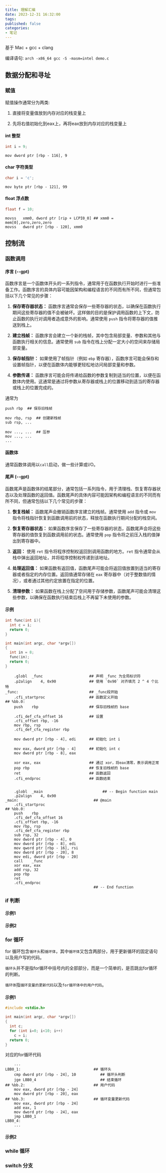 ```yaml
---
title: 理解汇编
date: 2023-12-31 16:32:00
tags:
published: false
categories:
- 笔记
---
```


基于 Mac + gcc + clang

编译语句: `arch -x86_64 gcc -S -masm=intel demo.c`

## 数据分配和寻址

### 赋值

赋值操作通常分为两类:

1. 直接将变量值放到内存对应的栈变量上

2. 先将右值初始化到eax上，再将eax放到内存对应的栈变量上

#### int 整型

```c
int i = 9;
```

```assymble
mov	dword ptr [rbp - 116], 9
```

#### char 字符类型

```c
char i = 'c';
```

```assymble
mov	byte ptr [rbp - 121], 99
```

#### float 浮点数

```c
float f = 10;
```

```assymble
movss	xmm0, dword ptr [rip + LCPI0_0] ## xmm0 = mem[0],zero,zero,zero
movss	dword ptr [rbp - 120], xmm0
```

#### 

## 控制流

### 函数调用

#### 序言 (--gpt)

函数序言是一个函数体开头的一系列指令，通常用于在函数执行开始时进行一些准备工作。函数序言的具体内容可能因架构和编程语言的不同而有所不同，但通常包括以下几个常见的步骤：

1. **保存寄存器状态：** 函数序言通常会保存一些寄存器的状态，以确保在函数执行期间这些寄存器的值不会被破坏。这样做的目的是保护调用函数的上下文，防止函数的执行对调用者造成意外的影响。通常使用 `push` 指令将寄存器的值推送到栈上。

2. **建立栈帧：** 函数序言会建立一个新的栈帧，其中包含局部变量、参数和其他与函数执行相关的信息。通常使用 `sub` 指令在栈上分配一定大小的空间来存储局部变量。

3. **保存帧指针：** 如果使用了帧指针（例如 `ebp` 寄存器），函数序言可能会保存和设置帧指针，以便在函数体内能够更轻松地访问局部变量和参数。

4. **参数传递：** 函数序言可能会将传递给函数的参数复制到适当的位置，以便在函数体内使用。这通常是通过将参数从寄存器或栈上的位置移动到适当的寄存器或栈上的位置完成的。

通常为

```assymble
push rbp  ## 保存旧栈帧

mov rbp, rsp  ## 创建新栈帧
sub rsp, ...

mov ..., ...  ## 压参
mov ..., ...
...
```

#### 函数体

通常函数体调用以`call`启动，做一些计算或I/O。

#### 尾声 (--gpt)

函数尾声是函数体的结尾部分，通常包括一系列指令，用于清理栈、恢复寄存器状态以及处理函数的返回值。函数尾声的具体内容可能因架构和编程语言的不同而有所不同，但通常包括以下几个常见的步骤：

1. **恢复栈帧：** 函数尾声会撤销函数序言建立的栈帧。通常使用 `add` 指令或 `mov` 指令将栈指针恢复到函数调用前的状态，释放在函数执行期间分配的栈空间。

2. **恢复寄存器状态：** 如果函数序言保存了一些寄存器的状态，函数尾声会将这些寄存器的值恢复到函数调用前的状态。通常使用 `pop` 指令将之前压入栈的值弹出到寄存器中。

3. **返回：** 使用 `ret` 指令将程序控制权返回到调用函数的地方。`ret` 指令通常会从栈中弹出返回地址，并将程序控制权传递到该地址。

4. **处理返回值：** 如果函数有返回值，函数尾声可能会将返回值放置到适当的寄存器或者指定的内存位置。返回值通常存储在 `eax` 寄存器中（对于整数值的情况），或者通过其他约定放置在指定的位置。

5. **清理参数：** 如果函数在栈上分配了空间用于存储参数，函数尾声可能会清理这些参数，以确保在函数执行结束后栈上不再留下未使用的参数。

#### 示例

```c
int func(int i){
  int c = i;
  return 0;
}

int main(int argc, char *argv[])
{
  int in = 8;
  func(in);
  return 0;
}
```

```assymble
	.globl	_func                     ## 声明 _func 为全局标识符
	.p2align	4, 0x90               ## 使用 `0x90` 对齐填充 2 ^ 4 个比特
_func:                                ## _func段开始
	.cfi_startproc                    ## 函数定义开始
## %bb.0:
	push	rbp                       ## 保存旧栈帧的 base

	.cfi_def_cfa_offset 16            ## 设置
	.cfi_offset rbp, -16
	mov	rbp, rsp
	.cfi_def_cfa_register rbp

	mov	dword ptr [rbp - 4], edi      ## 初始化 int i

	mov	eax, dword ptr [rbp - 4]      ## 初始化 int c
	mov	dword ptr [rbp - 8], eax

	xor	eax, eax                      ## 通过 xor，将eax清零，表示调用正常
	pop	rbp                           ## 恢复旧栈帧的 base
	ret                               ## 函数返回
	.cfi_endproc                      ## 函数结束


	.globl	_main                           ## -- Begin function main
	.p2align	4, 0x90
_main:                                  ## @main
	.cfi_startproc
## %bb.0:
	push	rbp
	.cfi_def_cfa_offset 16
	.cfi_offset rbp, -16
	mov	rbp, rsp
	.cfi_def_cfa_register rbp
	sub	rsp, 32
	mov	dword ptr [rbp - 4], 0
	mov	dword ptr [rbp - 8], edi
	mov	qword ptr [rbp - 16], rsi
	mov	dword ptr [rbp - 20], 8
	mov	edi, dword ptr [rbp - 20]
	call	_func
	xor	eax, eax
	add	rsp, 32
	pop	rbp
	ret
	.cfi_endproc
                                        ## -- End function
```

### if 判断

#### 示例1

#### 示例2

### for 循环

for 循环包含`循环头`和`循环体`，其中`循环体`又包含两部分，用于更新循环的固定语句以及用户写的代码。

`循环头`并不是指for循环中括号内的全部部分，而是一个简单的，是否跳出for循环的判断。

`循环体`指`循环变量的更新代码`以及`for循环体中的用户代码`。

#### 示例1

```c
#include <stdio.h>

int main(int argc, char *argv[])
{
  int c;
  for (int i=0; i<10; i++)
    c = i;
  return 0;
}
```

对应的for循环代码

```assymble
    ...
LBB0_1:                                 ## 循环头
	cmp	dword ptr [rbp - 24], 10           ## 循环头判断
	jge	LBB0_4                             ## 结束循环
## %bb.2:                               ## 用户代码
	mov	eax, dword ptr [rbp - 24]
	mov	dword ptr [rbp - 20], eax
## %bb.3:                               ## 循环变量更新代码
	mov	eax, dword ptr [rbp - 24]
	add	eax, 1
	mov	dword ptr [rbp - 24], eax
	jmp	LBB0_1
LBB0_4:
    ...
```

#### 示例2

### while 循环

### switch 分支

